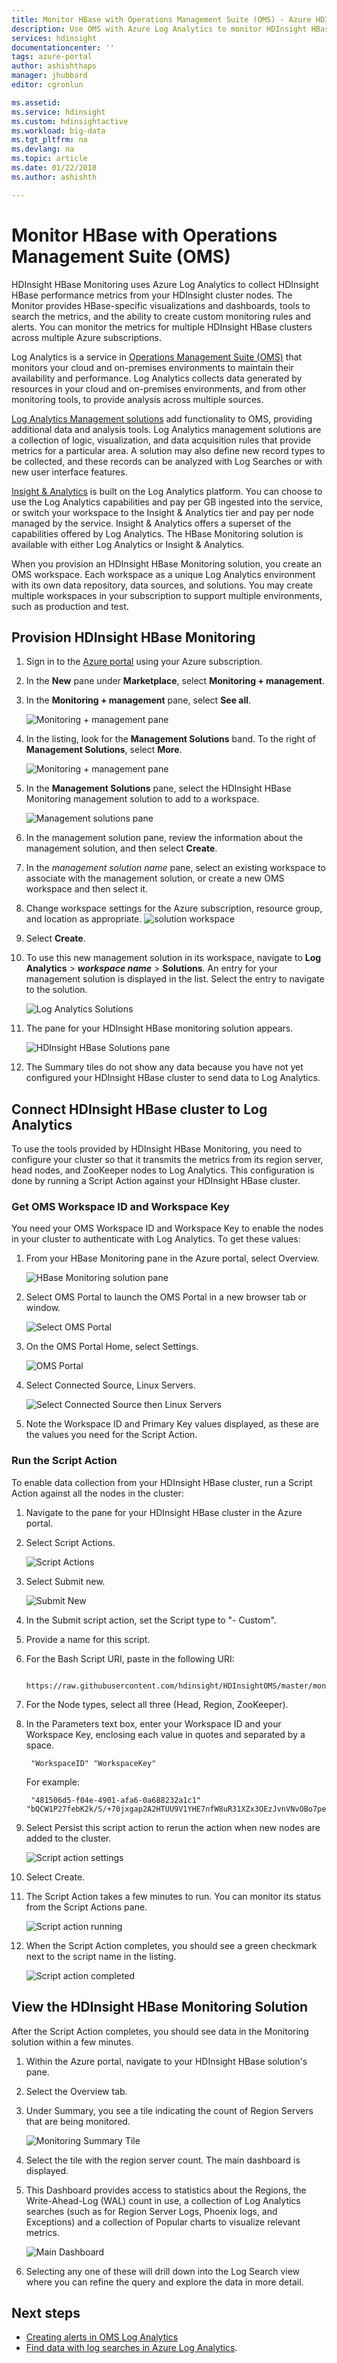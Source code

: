 ```yaml
---
title: Monitor HBase with Operations Management Suite (OMS) - Azure HDInsight | Microsoft Docs
description: Use OMS with Azure Log Analytics to monitor HDInsight HBase clusters.
services: hdinsight
documentationcenter: ''
tags: azure-portal
author: ashishthaps
manager: jhubbard
editor: cgronlun

ms.assetid: 
ms.service: hdinsight
ms.custom: hdinsightactive
ms.workload: big-data
ms.tgt_pltfrm: na
ms.devlang: na
ms.topic: article
ms.date: 01/22/2018
ms.author: ashishth

---
```

# Monitor HBase with Operations Management Suite (OMS)

HDInsight HBase Monitoring uses Azure Log Analytics to collect HDInsight HBase performance metrics from your HDInsight cluster nodes. The Monitor provides HBase-specific visualizations and dashboards, tools to search the metrics, and the ability to create custom monitoring rules and alerts. You can monitor the metrics for multiple HDInsight HBase clusters across multiple Azure subscriptions.

Log Analytics is a service in [Operations Management Suite (OMS)](../../operations-management-suite/operations-management-suite-overview.md) that monitors your cloud and on-premises environments to maintain their availability and performance. Log Analytics collects data generated by resources in your cloud and on-premises environments, and from other monitoring tools, to provide analysis across multiple sources.

[Log Analytics Management solutions](../../log-analytics/log-analytics-add-solutions.md) add functionality to OMS, providing additional data and analysis tools. Log Analytics management solutions are a collection of logic, visualization, and data acquisition rules that provide metrics for a particular area. A solution may also define new record types to be collected, and these records can be analyzed with Log Searches or with new user interface features.

[Insight & Analytics](https://azure.microsoft.com/pricing/details/insight-analytics/) is built on the Log Analytics platform. You can choose to use the Log Analytics capabilities and pay per GB ingested into the service, or switch your workspace to the Insight & Analytics tier and pay per node managed by the service. Insight & Analytics offers a superset of the capabilities offered by Log Analytics. The HBase Monitoring solution is available with either Log Analytics or Insight & Analytics.

When you provision an HDInsight HBase Monitoring solution, you create an OMS workspace. Each workspace as a unique Log Analytics environment with its own data repository, data sources, and solutions. You may create multiple workspaces in your subscription to support multiple environments, such as production and test.

## Provision HDInsight HBase Monitoring

1. Sign in to the [Azure portal](https://portal.azure.com) using your Azure subscription.
2. In the **New** pane under **Marketplace**, select **Monitoring + management**.
3. In the **Monitoring + management** pane, select **See all**.

    ![Monitoring + management pane](./media/apache-hbase-monitoring-with-oms/monitoring-management-blade.png)  

4. In the listing, look for the **Management Solutions** band. To the right of **Management Solutions**, select **More**.

    ![Monitoring + management pane](./media/apache-hbase-monitoring-with-oms/management-solutions.png) 

5. In the **Management Solutions** pane, select the HDInsight HBase Monitoring management solution to add to a workspace.

    ![Management solutions pane](./media/apache-hbase-monitoring-with-oms/hbase-solution.png)  
6. In the management solution pane, review the information about the management solution, and then select **Create**. 
7. In the *management solution name* pane, select an existing workspace to associate with the management solution, or create a new OMS workspace and then select it.
8. Change workspace settings for the Azure subscription, resource group, and location as appropriate. 
    ![solution workspace](./media/apache-hbase-monitoring-with-oms/solution-workspace.png)  
9. Select **Create**.  
10. To use this new management solution in its workspace, navigate to **Log Analytics** > ***workspace name*** > **Solutions**. An entry for your management solution is displayed in the list. Select the entry to navigate to the solution.

    ![Log Analytics Solutions](./media/apache-hbase-monitoring-with-oms/log-analytics-solutions.png)  

11. The pane for your HDInsight HBase monitoring solution appears.

    ![HDInsight HBase Solutions pane](./media/apache-hbase-monitoring-with-oms/hdinsight-hbase-solution.png) 

12. The Summary tiles do not show any data because you have not yet configured your HDInsight HBase cluster to send data to Log Analytics.

## Connect HDInsight HBase cluster to Log Analytics

To use the tools provided by HDInsight HBase Monitoring, you need to configure your cluster so that it transmits the metrics from its region server, head nodes, and ZooKeeper nodes to Log Analytics. This configuration is done by running a Script Action against your HDInsight HBase cluster.

### Get OMS Workspace ID and Workspace Key

You need your OMS Workspace ID and Workspace Key to enable the nodes in your cluster to authenticate with Log Analytics. To get these values:

1. From your HBase Monitoring pane in the Azure portal, select Overview.

    ![HBase Monitoring solution pane](./media/apache-hbase-monitoring-with-oms/hdinsight-hbase-solution.png) 

2. Select OMS Portal to launch the OMS Portal in a new browser tab or window.

    ![Select OMS Portal](./media/apache-hbase-monitoring-with-oms/select-oms-portal.png) 

3. On the OMS Portal Home, select Settings.

    ![OMS Portal](./media/apache-hbase-monitoring-with-oms/oms-portal-settings.png) 

4. Select Connected Source, Linux Servers.

    ![Select Connected Source then Linux Servers](./media/apache-hbase-monitoring-with-oms/select-linux-servers.png) 

5. Note the Workspace ID and Primary Key values displayed, as these are the values you need for the Script Action.

### Run the Script Action

To enable data collection from your HDInsight HBase cluster, run a Script Action against all the nodes in the cluster:

1. Navigate to the pane for your HDInsight HBase cluster in the Azure portal.
2. Select Script Actions.

    ![Script Actions](./media/apache-hbase-monitoring-with-oms/script-actions.png) 

3. Select Submit new.

    ![Submit New](./media/apache-hbase-monitoring-with-oms/script-actions-submit-new.png)  

4. In the Submit script action, set the Script type to "- Custom".
5. Provide a name for this script.
6. For the Bash Script URI, paste in the following URI:

        https://raw.githubusercontent.com/hdinsight/HDInsightOMS/master/monitoring/script2.sh 

7. For the Node types, select all three (Head, Region, ZooKeeper).
8. In the Parameters text box, enter your Workspace ID and your Workspace Key, enclosing each value in quotes and separated by a space.

        "WorkspaceID" "WorkspaceKey"
    For example:

        "481506d5-f04e-4901-afa6-0a688232a1c1" "bQCW1P27febK2k/S/+70jxgap2A2HTUU9V1YHE7nfW8uR31XZx3OEzJvnVNvOBo7pe+W5+ahn/my6JDtTIufcg=="
9. Select Persist this script action to rerun the action when new nodes are added to the cluster.

    ![Script action settings](./media/apache-hbase-monitoring-with-oms/submit-script-action.png)  

10. Select Create.
11. The Script Action takes a few minutes to run. You can monitor its status from the Script Actions pane.

    ![Script action running](./media/apache-hbase-monitoring-with-oms/script-action-running.png)  

12. When the Script Action completes, you should see a green checkmark next to the script name in the listing.

    ![Script action completed](./media/apache-hbase-monitoring-with-oms/script-action-done.png)  

## View the HDInsight HBase Monitoring Solution

After the Script Action completes, you should see data in the Monitoring solution within a few minutes.

1. Within the Azure portal, navigate to your HDInsight HBase solution's pane.
2. Select the Overview tab.
3. Under Summary, you see a tile indicating the count of Region Servers that are being monitored.

    ![Monitoring Summary Tile](./media/apache-hbase-monitoring-with-oms/monitoring-summary-tile.png)  

4. Select the tile with the region server count. The main dashboard is displayed.
5. This Dashboard provides access to statistics about the Regions, the Write-Ahead-Log (WAL) count in use, a collection of Log Analytics searches (such as for Region Server Logs, Phoenix logs, and Exceptions) and a collection of Popular charts to visualize relevant metrics. 

    ![Main Dashboard](./media/apache-hbase-monitoring-with-oms/main-dashboard.png)  

6. Selecting any one of these will drill down into the Log Search view where you can refine the query and explore the data in more detail.

## Next steps

* [Creating alerts in OMS Log Analytics](../../log-analytics/log-analytics-alerts-creating.md)
* [Find data with log searches in Azure Log Analytics](../../log-analytics/log-analytics-log-searches.md).
